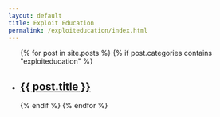 ```yaml
---
layout: default
title: Exploit Education 
permalink: /exploiteducation/index.html
---
```

<ul>
	{% for post in site.posts %}
		{% if post.categories contains "exploiteducation" %}
  			<li>
 				<h2><a href="{{ post.url }}">{{ post.title }}</a></h2>
    		</li>
		{% endif %}
	{% endfor %}
</ul>
